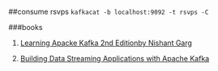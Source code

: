 ##consume rsvps
`kafkacat -b localhost:9092 -t rsvps -C`

###books
1. [Learning Apacke Kafka  2nd Editionby Nishant Garg](https://www.packtpub.com/big-data-and-business-intelligence/learning-apache-kafka-second-edition)

2. [Building Data Streaming Applications with Apache Kafka](https://www.packtpub.com/big-data-and-business-intelligence/building-data-streaming-applications-apache-kafka)
